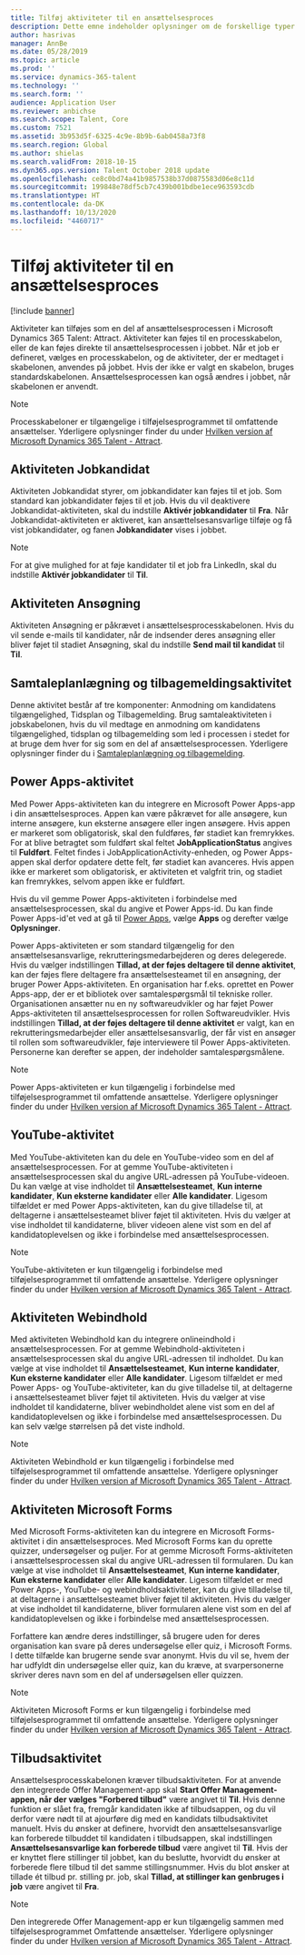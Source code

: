 ```yaml
---
title: Tilføj aktiviteter til en ansættelsesproces
description: Dette emne indeholder oplysninger om de forskellige typer aktiviteter, du kan tilføje til en ansættelsesproces i Microsoft Dynamics 365 Talent - Attract.
author: hasrivas
manager: AnnBe
ms.date: 05/28/2019
ms.topic: article
ms.prod: ''
ms.service: dynamics-365-talent
ms.technology: ''
ms.search.form: ''
audience: Application User
ms.reviewer: anbichse
ms.search.scope: Talent, Core
ms.custom: 7521
ms.assetid: 3b953d5f-6325-4c9e-8b9b-6ab0458a73f8
ms.search.region: Global
ms.author: shielas
ms.search.validFrom: 2018-10-15
ms.dyn365.ops.version: Talent October 2018 update
ms.openlocfilehash: ce8c0bd74a41b9857538b37d0875583d06e8c11d
ms.sourcegitcommit: 199848e78df5cb7c439b001bdbe1ece963593cdb
ms.translationtype: HT
ms.contentlocale: da-DK
ms.lasthandoff: 10/13/2020
ms.locfileid: "4460717"
---
```

# <a name="add-activities-to-a-hiring-process"></a>Tilføj aktiviteter til en ansættelsesproces

[!include [banner](includes/banner.md)]

Aktiviteter kan tilføjes som en del af ansættelsesprocessen i Microsoft Dynamics 365 Talent: Attract. Aktiviteter kan føjes til en processkabelon, eller de kan føjes direkte til ansættelsesprocessen i jobbet. Når et job er defineret, vælges en processkabelon, og de aktiviteter, der er medtaget i skabelonen, anvendes på jobbet. Hvis der ikke er valgt en skabelon, bruges standardskabelonen. Ansættelsesprocessen kan også ændres i jobbet, når skabelonen er anvendt.

> [!NOTE] 
> Processkabeloner er tilgængelige i tilføjelsesprogrammet til omfattende ansættelser. Yderligere oplysninger finder du under [Hvilken version af Microsoft Dynamics 365 Talent - Attract](./attract-comprehensive-hiring.md).

## <a name="prospect-activity"></a>Aktiviteten Jobkandidat

Aktiviteten Jobkandidat styrer, om jobkandidater kan føjes til et job. Som standard kan jobkandidater føjes til et job. Hvis du vil deaktivere Jobkandidat-aktiviteten, skal du indstille **Aktivér jobkandidater** til **Fra**. Når Jobkandidat-aktiviteten er aktiveret, kan ansættelsesansvarlige tilføje og få vist jobkandidater, og fanen **Jobkandidater** vises i jobbet.

> [!NOTE]
> For at give mulighed for at føje kandidater til et job fra LinkedIn, skal du indstille **Aktivér jobkandidater** til **Til**.

## <a name="application-activity"></a>Aktiviteten Ansøgning

Aktiviteten Ansøgning er påkrævet i ansættelsesprocesskabelonen. Hvis du vil sende e-mails til kandidater, når de indsender deres ansøgning eller bliver føjet til stadiet Ansøgning, skal du indstille **Send mail til kandidat** til **Til**.

## <a name="interview-schedule-and-feedback-activity"></a>Samtaleplanlægning og tilbagemeldingsaktivitet

Denne aktivitet består af tre komponenter: Anmodning om kandidatens tilgængelighed, Tidsplan og Tilbagemelding. Brug samtaleaktiviteten i jobskabelonen, hvis du vil medtage en anmodning om kandidatens tilgængelighed, tidsplan og tilbagemelding som led i processen i stedet for at bruge dem hver for sig som en del af ansættelsesprocessen. Yderligere oplysninger finder du i [Samtaleplanlægning og tilbagemelding](interview-scheduling-feedback.md).

## <a name="power-apps-activity"></a>Power Apps-aktivitet

Med Power Apps-aktiviteten kan du integrere en Microsoft Power Apps-app i din ansættelsesproces. Appen kan være påkrævet for alle ansøgere, kun interne ansøgere, kun eksterne ansøgere eller ingen ansøgere. Hvis appen er markeret som obligatorisk, skal den fuldføres, før stadiet kan fremrykkes. For at blive betragtet som fuldført skal feltet **JobApplicationStatus** angives til **Fuldført**. Feltet findes i JobApplicationActivity-enheden, og Power Apps-appen skal derfor opdatere dette felt, før stadiet kan avanceres. Hvis appen ikke er markeret som obligatorisk, er aktiviteten et valgfrit trin, og stadiet kan fremrykkes, selvom appen ikke er fuldført.

Hvis du vil gemme Power Apps-aktiviteten i forbindelse med ansættelsesprocessen, skal du angive et Power Apps-id. Du kan finde Power Apps-id'et ved at gå til [Power Apps](https://web.powerapps.com), vælge **Apps** og derefter vælge **Oplysninger**.

Power Apps-aktiviteten er som standard tilgængelig for den ansættelsesansvarlige, rekrutteringsmedarbejderen og deres delegerede. Hvis du vælger indstillingen **Tillad, at der føjes deltagere til denne aktivitet**, kan der føjes flere deltagere fra ansættelsesteamet til en ansøgning, der bruger Power Apps-aktiviteten. En organisation har f.eks. oprettet en Power Apps-app, der er et bibliotek over samtalespørgsmål til tekniske roller. Organisationen ansætter nu en ny softwareudvikler og har føjet Power Apps-aktiviteten til ansættelsesprocessen for rollen Softwareudvikler. Hvis indstillingen **Tillad, at der føjes deltagere til denne aktivitet** er valgt, kan en rekrutteringsmedarbejder eller ansættelsesansvarlig, der får vist en ansøger til rollen som softwareudvikler, føje interviewere til Power Apps-aktiviteten. Personerne kan derefter se appen, der indeholder samtalespørgsmålene.

> [!NOTE]
> Power Apps-aktiviteten er kun tilgængelig i forbindelse med tilføjelsesprogrammet til omfattende ansættelse. Yderligere oplysninger finder du under [Hvilken version af Microsoft Dynamics 365 Talent - Attract](./attract-comprehensive-hiring.md).

## <a name="youtube-activity"></a>YouTube-aktivitet

Med YouTube-aktiviteten kan du dele en YouTube-video som en del af ansættelsesprocessen. For at gemme YouTube-aktiviteten i ansættelsesprocessen skal du angive URL-adressen på YouTube-videoen. Du kan vælge at vise indholdet til **Ansættelsesteamet**, **Kun interne kandidater**, **Kun eksterne kandidater** eller **Alle kandidater**. Ligesom tilfældet er med Power Apps-aktiviteten, kan du give tilladelse til, at deltagerne i ansættelsesteamet bliver føjet til aktiviteten. Hvis du vælger at vise indholdet til kandidaterne, bliver videoen alene vist som en del af kandidatoplevelsen og ikke i forbindelse med ansættelsesprocessen.

> [!NOTE]
> YouTube-aktiviteten er kun tilgængelig i forbindelse med tilføjelsesprogrammet til omfattende ansættelse. Yderligere oplysninger finder du under [Hvilken version af Microsoft Dynamics 365 Talent - Attract](./attract-comprehensive-hiring.md).

## <a name="web-content-activity"></a>Aktiviteten Webindhold

Med aktiviteten Webindhold kan du integrere onlineindhold i ansættelsesprocessen. For at gemme Webindhold-aktiviteten i ansættelsesprocessen skal du angive URL-adressen til indholdet. Du kan vælge at vise indholdet til **Ansættelsesteamet**, **Kun interne kandidater**, **Kun eksterne kandidater** eller **Alle kandidater**. Ligesom tilfældet er med Power Apps- og YouTube-aktiviteter, kan du give tilladelse til, at deltagerne i ansættelsesteamet bliver føjet til aktiviteten. Hvis du vælger at vise indholdet til kandidaterne, bliver webindholdet alene vist som en del af kandidatoplevelsen og ikke i forbindelse med ansættelsesprocessen. Du kan selv vælge størrelsen på det viste indhold.

> [!NOTE]
> Aktiviteten Webindhold er kun tilgængelig i forbindelse med tilføjelsesprogrammet til omfattende ansættelse. Yderligere oplysninger finder du under [Hvilken version af Microsoft Dynamics 365 Talent - Attract](./attract-comprehensive-hiring.md).

## <a name="microsoft-forms-activity"></a>Aktiviteten Microsoft Forms

Med Microsoft Forms-aktiviteten kan du integrere en Microsoft Forms-aktivitet i din ansættelsesproces. Med Microsoft Forms kan du oprette quizzer, undersøgelser og puljer. For at gemme Microsoft Forms-aktiviteten i ansættelsesprocessen skal du angive URL-adressen til formularen. Du kan vælge at vise indholdet til **Ansættelsesteamet**, **Kun interne kandidater**, **Kun eksterne kandidater** eller **Alle kandidater**. Ligesom tilfældet er med Power Apps-, YouTube- og webindholdsaktiviteter, kan du give tilladelse til, at deltagerne i ansættelsesteamet bliver føjet til aktiviteten. Hvis du vælger at vise indholdet til kandidaterne, bliver formularen alene vist som en del af kandidatoplevelsen og ikke i forbindelse med ansættelsesprocessen.

Forfattere kan ændre deres indstillinger, så brugere uden for deres organisation kan svare på deres undersøgelse eller quiz, i Microsoft Forms. I dette tilfælde kan brugerne sende svar anonymt. Hvis du vil se, hvem der har udfyldt din undersøgelse eller quiz, kan du kræve, at svarpersonerne skriver deres navn som en del af undersøgelsen eller quizzen.

> [!NOTE]
> Aktiviteten Microsoft Forms er kun tilgængelig i forbindelse med tilføjelsesprogrammet til omfattende ansættelse. Yderligere oplysninger finder du under [Hvilken version af Microsoft Dynamics 365 Talent - Attract](./attract-comprehensive-hiring.md).

## <a name="offer-activity"></a>Tilbudsaktivitet

Ansættelsesprocesskabelonen kræver tilbudsaktiviteten. For at anvende den integrerede Offer Management-app skal **Start Offer Management-appen, når der vælges "Forbered tilbud"** være angivet til **Til**. Hvis denne funktion er slået fra, fremgår kandidaten ikke af tilbudsappen, og du vil derfor være nødt til at ajourføre dig med en kandidats tilbudsaktivitet manuelt. Hvis du ønsker at definere, hvorvidt den ansættelsesansvarlige kan forberede tilbuddet til kandidaten i tilbudsappen, skal indstillingen **Ansættelsesansvarlige kan forberede tilbud** være angivet til **Til**. Hvis der er knyttet flere stillinger til jobbet, kan du beslutte, hvorvidt du ønsker at forberede flere tilbud til det samme stillingsnummer. Hvis du blot ønsker at tillade ét tilbud pr. stilling pr. job, skal **Tillad, at stillinger kan genbruges i job** være angivet til **Fra**.

> [!NOTE]
> Den integrerede Offer Management-app er kun tilgængelig sammen med tilføjelsesprogrammet Omfattende ansættelser. Yderligere oplysninger finder du under [Hvilken version af Microsoft Dynamics 365 Talent - Attract](./attract-comprehensive-hiring.md).



